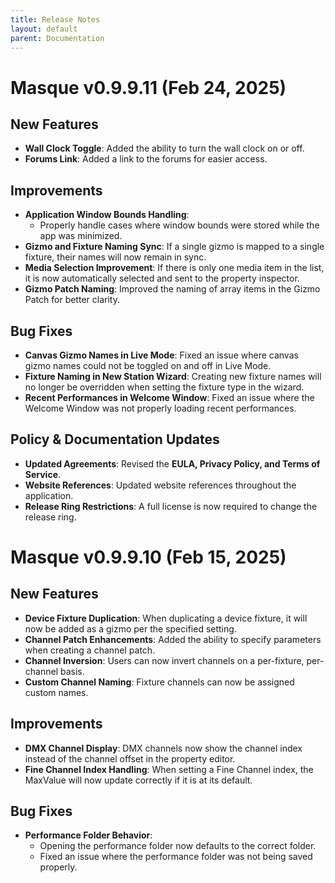 ```yaml
---
title: Release Notes
layout: default
parent: Documentation
---
```


# Masque v0.9.9.11 (Feb 24, 2025)

## New Features  
- **Wall Clock Toggle**: Added the ability to turn the wall clock on or off.  
- **Forums Link**: Added a link to the forums for easier access.  

## Improvements  
- **Application Window Bounds Handling**:  
  - Properly handle cases where window bounds were stored while the app was minimized.  
- **Gizmo and Fixture Naming Sync**: If a single gizmo is mapped to a single fixture, their names will now remain in sync.  
- **Media Selection Improvement**: If there is only one media item in the list, it is now automatically selected and sent to the property inspector.  
- **Gizmo Patch Naming**: Improved the naming of array items in the Gizmo Patch for better clarity.  

## Bug Fixes  
- **Canvas Gizmo Names in Live Mode**: Fixed an issue where canvas gizmo names could not be toggled on and off in Live Mode.  
- **Fixture Naming in New Station Wizard**: Creating new fixture names will no longer be overridden when setting the fixture type in the wizard.  
- **Recent Performances in Welcome Window**: Fixed an issue where the Welcome Window was not properly loading recent performances.  

## Policy & Documentation Updates  
- **Updated Agreements**: Revised the **EULA, Privacy Policy, and Terms of Service**.  
- **Website References**: Updated website references throughout the application.  
- **Release Ring Restrictions**: A full license is now required to change the release ring.  

# Masque v0.9.9.10 (Feb 15, 2025)

## New Features  
- **Device Fixture Duplication**: When duplicating a device fixture, it will now be added as a gizmo per the specified setting.  
- **Channel Patch Enhancements**: Added the ability to specify parameters when creating a channel patch.  
- **Channel Inversion**: Users can now invert channels on a per-fixture, per-channel basis.  
- **Custom Channel Naming**: Fixture channels can now be assigned custom names.  

## Improvements  
- **DMX Channel Display**: DMX channels now show the channel index instead of the channel offset in the property editor.  
- **Fine Channel Index Handling**: When setting a Fine Channel index, the MaxValue will now update correctly if it is at its default.  

## Bug Fixes  
- **Performance Folder Behavior**:  
  - Opening the performance folder now defaults to the correct folder.  
  - Fixed an issue where the performance folder was not being saved properly.  

